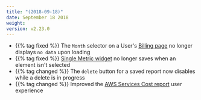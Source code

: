 ```yaml
---
title: "(2018-09-18)"
date: September 18 2018
weight:
version: v2.23.0
---
```


- {{% tag fixed %}} The `Month` selector on a User's [Billing page](https://docs.metricly.com/getting-started/account-profile/#billing) no longer displays `no data` upon loading
- {{% tag fixed %}} [Single Metric widget](https://docs.metricly.com/data-visualization/dashboards/widgets/single-metric-widget/) no longer saves when an element isn't selected
- {{% tag changed %}} The `delete` button for a saved report now disables while a delete is in progress
- {{% tag changed %}} Improved the [AWS Services Cost report](https://docs.metricly.com/reports/reports-aws-services-cost/) user experience
